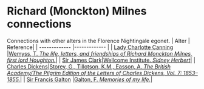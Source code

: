 # Richard (Monckton) Milnes connections
Connections with other alters in the Florence Nightingale egonet.
| Alter  | Reference|
| ------------- |------------- |
| [Lady Charlotte Canning](https://github.com/altealo/LadyCharlotteCanning/blob/master/README.md)  |[Wemyss, T. *The life, letters, and friendships of Richard Monckton Milnes, first lord Houghton.*](https://archive.org/details/lifelettersandf09reidgoog/page/n36/mode/2up/search/canning)|
| [Sir James Clark](https://github.com/altealo/JamesClark/blob/master/README.md)|[Wellcome Institute. *Sidney Herbert*](http://www.florence-nightingale-avenging-angel.co.uk/goldie/goldieitems/4_184.htm)|
| [Charles Dickens](https://github.com/altealo/CharlesDickens/blob/master/README.md)|[Storey, G., Tillotson, K.M., Easson, A. *The British Academy/The Pilgrim Edition of the Letters of Charles Dickens, Vol. 7: 1853–1855.*](https://www.oxfordscholarlyeditions.com/view/10.1093/actrade/9780198126188.book.1/actrade-9780198126188-div1-504?r-1=1.000&wm-1=1&t-1=contents-tab&p1-1=1&w1-1=1.000)|
| [Sir Francis Galton](https://github.com/altealo/SirFrancisGalton/blob/master/README.md)  |[Galton, F. *Memories of my life.*](http://galton.org/cgi-bin/searchImages/galton/search/books/memories/pages/memories_0223.htm)|
